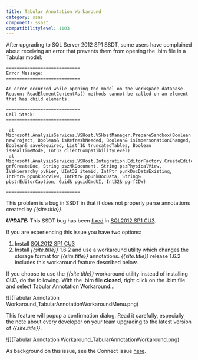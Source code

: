 ```yaml
---
title: Tabular Annotation Workaround
category: ssas
component: ssast
compatibilitylevel: 1103
---
```


After upgrading to SQL Server 2012 SP1 SSDT, some users have complained about receiving an error that prevents them from opening the .bim file in a Tabular model:

```
============================
Error Message:
============================

An error occurred while opening the model on the workspace database. Reason: ReadElementContentAs() methods cannot be called on an element that has child elements.

============================
Call Stack:
============================

 at Microsoft.AnalysisServices.VSHost.VSHostManager.PrepareSandbox(Boolean newProject, Boolean& isRefreshNeeded, Boolean& isImpersonationChanged, Boolean& saveRequired, List`1& truncatedTables, Boolean isRealTimeMode, Int32 clientCompatibilityLevel)
 at Microsoft.AnalysisServices.VSHost.Integration.EditorFactory.CreateEditorInstance(UInt32 grfCreateDoc, String pszMkDocument, String pszPhysicalView, IVsHierarchy pvHier, UInt32 itemid, IntPtr punkDocDataExisting, IntPtr& ppunkDocView, IntPtr& ppunkDocData, String& pbstrEditorCaption, Guid& pguidCmdUI, Int32& pgrfCDW)

============================
```


This problem is a bug in SSDT in that it does not properly parse annotations created by *{{site.title}}*. 

**_UPDATE:_** This SSDT bug has been [fixed](http://support.microsoft.com/kb/2806601) in [SQL2012 SP1 CU3](http://support.microsoft.com/kb/2812412). 

If you are experiencing this issue you have two options:

1. Install [SQL2012 SP1 CU3](http://support.microsoft.com/kb/2812412)
2. Install *{{site.title}}* 1.6.2 and use a workaround utility which changes the storage format for *{{site.title}}* annotations. *{{site.title}}* release 1.6.2 includes this workaround feature described below.

If you choose to use the *{{site.title}}* workaround utility instead of installing CU3, do the following. With the .bim file **closed**, right click on the .bim file and select Tabular Annotation Workaround...

![](Tabular Annotation Workaround_TabularAnnotationWorkaroundMenu.png)

This feature will popup a confirmation dialog. Read it carefully, especially the note about every developer on your team upgrading to the latest version of *{{site.title}}*.

![](Tabular Annotation Workaround_TabularAnnotationWorkaround.png)

As background on this issue, see the Connect issue [here](https://connect.microsoft.com/SQLServer/feedback/details/776444/tabular-model-error-during-opening-bim-after-sp1-readelementcontentas-methods-cannot-be-called-on-an-element-that-has-child-elements). 